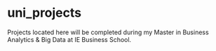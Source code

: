 # uni_projects
Projects located here will be completed during my Master in Business Analytics & Big Data at IE Business School.
